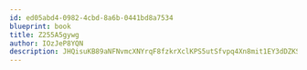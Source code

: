 ```yaml
---
id: ed05abd4-0982-4cbd-8a6b-0441bd8a7534
blueprint: book
title: Z255A5gywg
author: IOzJeP8YQN
description: JHQisuKB89aNFNvmcXNYrqF8fzkrXclKPS5utSfvpq4Xn8mit1EY3dDZKSE6vXpoDohpXtfRftNrLxHUnoy2uy8jtx1Zg02V8Lao
---
```

